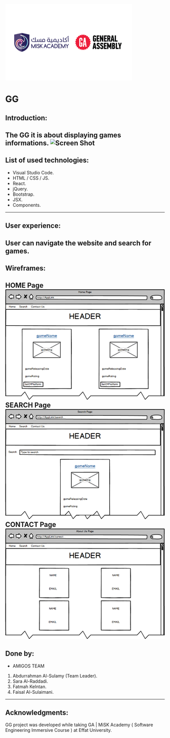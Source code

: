 ![MiSK Academy | GA](GM.png)
# GG
## Introduction:
The GG it is about displaying games informations.
![Screen Shot](screenShot.png)
---
## List of used technologies:
* Visual Studio Code.
* HTML / CSS / JS.
* React.
* jQuery.
* Bootstrap.
* JSX.
* Components.
---
## User experience:
User can navigate the website and search for games.
---
## Wireframes:
HOME Page
![Home Page](homePage.png)
SEARCH Page
![Search Page](SP.png)
CONTACT Page
![AboutUs Page](CU.png)
---
## Done by:
* AMIGOS TEAM
1. Abdurrahman Al-Sulamy (Team Leader).
2. Sara Al-Raddadi.
3. Fatmah Kelntan.
4. Faisal Al-Sulaimani.
---
## Acknowledgments:
GG project was developed while taking GA | MiSK Academy ( Software Engineering Immersive Course ) at Effat University.
